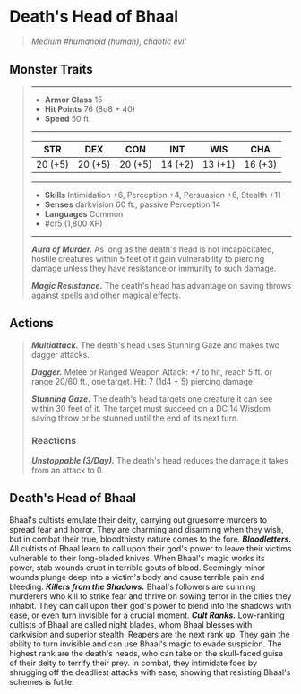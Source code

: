 # Death's Head of Bhaal
>*Medium #humanoid (human), chaotic evil*
## Monster Traits
>___
>- **Armor Class** 15
>- **Hit Points** 76 (8d8 + 40)
>- **Speed** 50 ft.
>___
>|STR|DEX|CON|INT|WIS|CHA|
>|:---:|:---:|:---:|:---:|:---:|:---:|
>|20 (+5)|20 (+5)|20 (+5)|14 (+2)|13 (+1)|16 (+3)|
>___
>- **Skills** Intimidation +6, Perception +4, Persuasion +6, Stealth +11
>- **Senses** darkvision 60 ft., passive Perception 14
>- **Languages** Common
>- #cr5 (1,800 XP)
>___
>***Aura of Murder.*** As long as the death's head is not incapacitated, hostile creatures within 5 feet of it gain vulnerability to piercing damage unless they have resistance or immunity to such damage.  
>
>***Magic Resistance.*** The death's head has advantage on saving throws against spells and other magical effects.  
>
## Actions
>***Multiattack.*** The death's head uses Stunning Gaze and makes two dagger attacks.  
>
>***Dagger.*** Melee  or Ranged Weapon Attack: +7 to hit, reach 5 ft. or range 20/60 ft., one target. Hit: 7 (1d4 + 5) piercing damage.  
>
>***Stunning Gaze.*** The death's head targets one creature it can see within 30 feet of it. The target must succeed on a DC 14 Wisdom saving throw or be stunned until the end of its next turn.  
>
>### Reactions
>***Unstoppable (3/Day).*** The death's head reduces the damage it takes from an attack to 0.
## Death's Head of Bhaal
Bhaal's cultists emulate their deity, carrying out gruesome murders to spread fear and horror. They are charming and disarming when they wish, but in combat their true, bloodthirsty nature comes to the fore.
***Bloodletters.*** All cultists of Bhaal learn to call upon their god's power to leave their victims vulnerable to their long-bladed knives. When Bhaal's magic works its power, stab wounds erupt in terrible gouts of blood. Seemingly minor wounds plunge deep into a victim's body and cause terrible pain and bleeding.
***Killers from the Shadows.*** Bhaal's followers are cunning murderers who kill to strike fear and thrive on sowing terror in the cities they inhabit. They can call upon their god's power to blend into the shadows with ease, or even turn invisible for a crucial moment.
***Cult Ranks.*** Low-ranking cultists of Bhaal are called night blades, whom Bhaal blesses with darkvision and superior stealth. Reapers are the next rank up. They gain the ability to turn invisible and can use Bhaal's magic to evade suspicion. The highest rank are the death's heads, who can take on the skull-faced guise of their deity to terrify their prey. In combat, they intimidate foes by shrugging off the deadliest attacks with ease, showing that resisting Bhaal's schemes is futile.